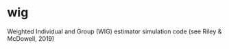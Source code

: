 # wig
Weighted Individual and Group (WIG) estimator simulation code (see Riley &amp; McDowell, 2019)
